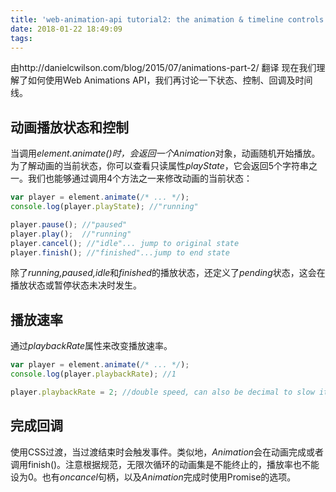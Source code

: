 ```yaml
---
title: 'web-animation-api tutorial2: the animation & timeline controls'
date: 2018-01-22 18:49:09
tags:
---
```

由http://danielcwilson.com/blog/2015/07/animations-part-2/  翻译
现在我们理解了如何使用Web Animations API，我们再讨论一下状态、控制、回调及时间线。

## 动画播放状态和控制
当调用*element.animate()*时，会返回一个*Animation*对象，动画随机开始播放。为了解动画的当前状态，你可以查看只读属性*playState*，它会返回5个字符串之一。我们也能够通过调用4个方法之一来修改动画的当前状态：
```` javascript
var player = element.animate(/* ... */);
console.log(player.playState); //"running"

player.pause(); //"paused"
player.play();  //"running"
player.cancel(); //"idle"... jump to original state
player.finish(); //"finished"...jump to end state
````

除了*running,paused,idle*和*finished*的播放状态，还定义了*pending*状态，这会在播放状态或暂停状态未决时发生。

## 播放速率
通过*playbackRate*属性来改变播放速率。
```` javascript
var player = element.animate(/* ... */);
console.log(player.playbackRate); //1

player.playbackRate = 2; //double speed, can also be decimal to slow it down.
````

## 完成回调
使用CSS过渡，当过渡结束时会触发事件。类似地，*Animation*会在动画完成或者调用finish()。注意根据规范，无限次循环的动画集是不能终止的，播放率也不能设为0。也有*oncancel*句柄，以及*Animation*完成时使用Promise的选项。